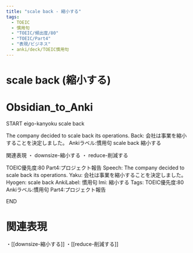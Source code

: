```yaml
---
title: "scale back - 縮小する"
tags:
  - TOEIC
  - 慣用句
  - "TOEIC/頻出度/80"
  - "TOEIC/Part4"
  - "表現/ビジネス"
  - anki/deck/TOEIC慣用句
---
```


# scale back (縮小する)

# Obsidian_to_Anki
START
eigo-kanyoku
scale back

The company decided to scale back its operations.
Back:
会社は事業を縮小することを決定しました。
Ankiラベル:慣用句
scale back
縮小する

関連表現
・ downsize-縮小する
・ reduce-削減する

TOEIC優先度:80
Part4:プロジェクト報告
Speech: The company decided to scale back its operations.
Yaku: 会社は事業を縮小することを決定しました。
Hyogen: scale back
AnkiLabel: 慣用句
Imi: 縮小する
Tags: TOEIC優先度:80 Ankiラベル:慣用句 Part4:プロジェクト報告
<!--ID: 1751241922002-->
END

# 関連表現
・[[downsize-縮小する]]
・[[reduce-削減する]]

